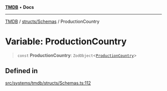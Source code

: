 [**TMDB**](../../../README.md) • **Docs**

***

[TMDB](../../../README.md) / [structs/Schemas](../README.md) / ProductionCountry

# Variable: ProductionCountry

> `const` **ProductionCountry**: `ZodObject`\<[`ProductionCountry`](../type-aliases/ProductionCountry.md)\>

## Defined in

[src/systems/tmdb/structs/Schemas.ts:112](https://github.com/Norviah/media-hub/blob/e3dc67aa1738d9ad44e6a4419ef7e26de86e1452/src/systems/tmdb/structs/Schemas.ts#L112)
